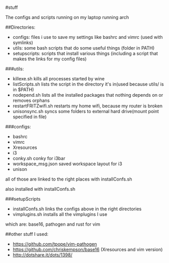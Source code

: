 #stuff 

The configs and scripts running on my laptop running arch

##Directories:

* configs: files i use to save my settings like bashrc and vimrc
	(used with symlinks)
* utils: some bash scripts that do some useful things
	(folder in PATH)
* setupscripts: scripts that install various things
	(including a script that makes the links for my config files)

###utils:

* killexe.sh kills all processes started by wine
* listScripts.sh lists the script in the directory it's in(used because utils/ is in $PATH)
* nodepend.sh lists all the installed packages that nothing depends on or removes orphans
* restartFRITZwifi.sh restarts my home wifi, because my router is broken
* unisonsync.sh syncs some folders to external hard drive(mount point specified in file)

###configs:

* bashrc
* vimrc
* Xresources
* i3
* conky.sh conky for i3bar
* workspace_msg.json saved workspace layout for i3
* unison

all of those are linked to the right places with installConfs.sh

also installed with installConfs.sh

###setupScripts

* installConfs.sh links the configs above in the right directories
* vimplugins.sh installs all the vimplugins I use

which are: base16, pathogen and rust for vim

##other stuff I used:

* https://github.com/tpope/vim-pathogen
* https://github.com/chriskempson/base16 (Xresources and vim version)
* http://dotshare.it/dots/1398/
